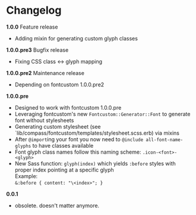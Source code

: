 # Changelog

**1.0.0** Feature release

 - Adding mixin for generating custom glyph classes

**1.0.0.pre3** Bugfix release

 - Fixing CSS class <-> glyph mapping

**1.0.0.pre2** Maintenance release

 - Depending on fontcustom 1.0.0.pre2

**1.0.0.pre**

 - Designed to work with fontcustom 1.0.0.pre
 - Leveraging fontcustom's new `Fontcustom::Generator::Font` to generate font without stylesheets
 - Generating custom stylesheet (see `lib/compass/fontcustom/templates/stylesheet.scss.erb) via mixins
 - After `@import`ing your font you now need to `@include all-font-name-glyphs` to have classes available
 - Font glyph class names follow this naming scheme: `.icon-<font>-<glyph>`
 - New Sass function: `glyph(index)` which yields `:before` styles with proper index pointing at a specific glyph  
   Example:  
   `&:before { content: "\<index>"; }`

**0.0.1**

 - obsolete. doesn't matter anymore.

